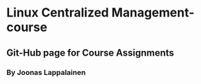 # Linux Centralized Management-course
## Git-Hub page for Course Assignments

### By Joonas Lappalainen


